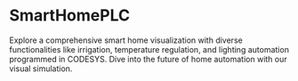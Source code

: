 # SmartHomePLC
Explore a comprehensive smart home visualization with diverse functionalities like irrigation, temperature regulation, and lighting automation programmed in CODESYS. Dive into the future of home automation with our visual simulation.
